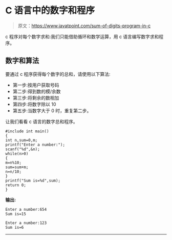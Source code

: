 # C 语言中的数字和程序

> 原文：<https://www.javatpoint.com/sum-of-digits-program-in-c>

c 程序对每个数字求和:我们只能借助循环和数学运算，用 c 语言编写数字求和程序。

## 数字和算法

要通过 c 程序获得每个数字的总和，请使用以下算法:

*   第一步:按用户获取号码
*   第二步:得到数的模/余数
*   第三步:将剩余的数相加
*   第四步:将数字除以 10
*   第五步:当数字大于 0 时，重复第二步。

让我们看看 c 语言的数字总和程序。

```
#include int main()  
{  
int n,sum=0,m;  
printf("Enter a number:");  
scanf("%d",&n);  
while(n>0)  
{  
m=n%10;  
sum=sum+m;  
n=n/10;  
}  
printf("Sum is=%d",sum);  
return 0;
} 
```

**输出:**

```
Enter a number:654
Sum is=15

Enter a number:123
Sum is=6

```

* * *